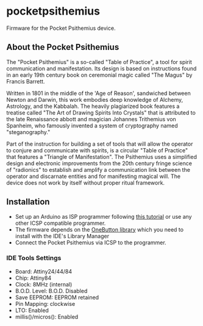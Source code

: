# pocketpsithemius

Firmware for the Pocket Psithemius device.

## About the Pocket Psithemius

The "Pocket Psithemius" is a so-called "Table of Practice", a tool for spirit communication and manifestation. Its design is based on instructions found in an early 19th century book on ceremonial magic called "The Magus" by Francis Barrett. 

Written in 1801 in the middle of the 'Age of Reason', sandwiched between Newton and Darwin, this work embodies deep knowledge of Alchemy, Astrology, and the Kabbalah. The heavily plagiarized book features a treatise called "The Art of Drawing Spirits Into Crystals" that is attributed to the late Renaissance abbott and magician Johannes Trithemius von Spanheim, who famously invented a system of cryptography named "steganography." 

Part of the instruction for building a set of tools that will allow the operator to conjure and communicate with spirits, is a circular "Table of Practice" that features a "Triangle of Manifestation". The Psithemius uses a simplified design and electronic improvements from the 20th century fringe science of "radionics" to establish and amplify a communication link between the operator and discarnate entities and for manifesting magical will. The device does not work by itself without proper ritual framework.

## Installation

* Set up an Arduino as ISP programmer following [this tutorial](https://www.arduino.cc/en/Tutorial/ArduinoISP) or use any other ICSP compatible programmer.
* The firmware depends on the [OneButton library](https://github.com/mathertel/OneButton) which you need to install with the IDE's Library Manager
* Connect the Pocket Psithemius via ICSP to the programmer.

### IDE Tools Settings

* Board: Attiny24/44/84
* Chip: Attiny84
* Clock: 8MHz (internal)
* B.O.D. Level: B.O.D. Disabled
* Save EEPROM: EEPROM retained
* Pin Mapping: clockwise
* LTO: Enabled
* millis()/micros(): Enabled